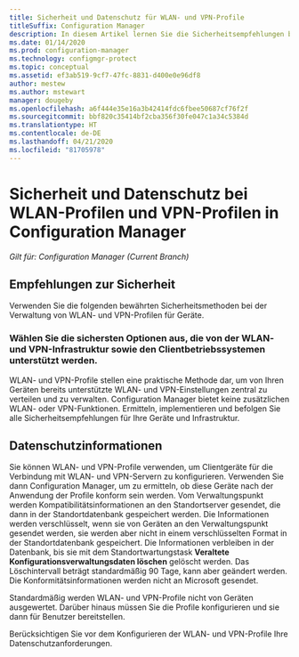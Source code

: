```yaml
---
title: Sicherheit und Datenschutz für WLAN- und VPN-Profile
titleSuffix: Configuration Manager
description: In diesem Artikel lernen Sie die Sicherheitsempfehlungen bei der Verwaltung von WLAN- und VPN-Profilen für Geräte in Configuration Manager kennen.
ms.date: 01/14/2020
ms.prod: configuration-manager
ms.technology: configmgr-protect
ms.topic: conceptual
ms.assetid: ef3ab519-9cf7-47fc-8831-d400e0e96df8
author: mestew
ms.author: mstewart
manager: dougeby
ms.openlocfilehash: a6f444e35e16a3b42414fdc6fbee50687cf76f2f
ms.sourcegitcommit: bbf820c35414bf2cba356f30fe047c1a34c5384d
ms.translationtype: HT
ms.contentlocale: de-DE
ms.lasthandoff: 04/21/2020
ms.locfileid: "81705978"
---
```

# <a name="security-and-privacy-for-wi-fi-and-vpn-profiles-in-configuration-manager"></a>Sicherheit und Datenschutz bei WLAN-Profilen und VPN-Profilen in Configuration Manager

*Gilt für: Configuration Manager (Current Branch)*

## <a name="security-recommendations"></a>Empfehlungen zur Sicherheit

Verwenden Sie die folgenden bewährten Sicherheitsmethoden bei der Verwaltung von WLAN- und VPN-Profilen für Geräte.

### <a name="choose-the-most-secure-options-that-your-wi-fi-and-vpn-infrastructure-and-client-operating-systems-can-support"></a>Wählen Sie die sichersten Optionen aus, die von der WLAN- und VPN-Infrastruktur sowie den Clientbetriebssystemen unterstützt werden.

WLAN- und VPN-Profile stellen eine praktische Methode dar, um von Ihren Geräten bereits unterstützte WLAN- und VPN-Einstellungen zentral zu verteilen und zu verwalten. Configuration Manager bietet keine zusätzlichen WLAN- oder VPN-Funktionen. Ermitteln, implementieren und befolgen Sie alle Sicherheitsempfehlungen für Ihre Geräte und Infrastruktur.

## <a name="privacy-information"></a>Datenschutzinformationen

Sie können WLAN- und VPN-Profile verwenden, um Clientgeräte für die Verbindung mit WLAN- und VPN-Servern zu konfigurieren. Verwenden Sie dann Configuration Manager, um zu ermitteln, ob diese Geräte nach der Anwendung der Profile konform sein werden. Vom Verwaltungspunkt werden Kompatibilitätsinformationen an den Standortserver gesendet, die dann in der Standortdatenbank gespeichert werden. Die Informationen werden verschlüsselt, wenn sie von Geräten an den Verwaltungspunkt gesendet werden, sie werden aber nicht in einem verschlüsselten Format in der Standortdatenbank gespeichert. Die Informationen verbleiben in der Datenbank, bis sie mit dem Standortwartungstask **Veraltete Konfigurationsverwaltungsdaten löschen** gelöscht werden. Das Löschintervall beträgt standardmäßig 90 Tage, kann aber geändert werden. Die Konformitätsinformationen werden nicht an Microsoft gesendet.

Standardmäßig werden WLAN- und VPN-Profile nicht von Geräten ausgewertet. Darüber hinaus müssen Sie die Profile konfigurieren und sie dann für Benutzer bereitstellen.  

Berücksichtigen Sie vor dem Konfigurieren der WLAN- und VPN-Profile Ihre Datenschutzanforderungen.  
